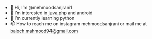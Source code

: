 - 👋 Hi, I’m @mehmoodsanjrani1
- 👀 I’m interested in java,php and android
- 🌱 I’m currently learning python
- 📫 How to reach me on instagram mehmoodsanjrani or mail me at baloch.mahmood94@gmail.com

<!---
mehmoodsanjrani1/mehmoodsanjrani1 is a ✨ special ✨ repository because its `README.md` (this file) appears on your GitHub profile.
You can click the Preview link to take a look at your changes.
--->
